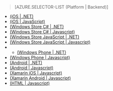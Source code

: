 > [AZURE.SELECTOR-LIST (Platform | Backend)]
- [(iOS | .NET)](/ja-jp/documentation/articles/mobile-services-dotnet-backend-ios-get-started-data/)
- [(iOS | JavaScript)](/ja-jp/documentation/articles/mobile-services-ios-get-started-data/)
- [(Windows Store C# | .NET)](/ja-jp/documentation/articles/mobile-services-dotnet-backend-windows-store-dotnet-get-started-data/)
- [(Windows Store C# | Javascript)](/ja-jp/documentation/articles/mobile-services-windows-store-dotnet-get-started-data/)
- [(Windows Store JavaScript | .NET)](/ja-jp/documentation/articles/mobile-services-dotnet-backend-windows-store-javascript-get-started-data/)
- [(Windows Store JavaScript | Javascript)](/ja-jp/documentation/articles/mobile-services-windows-store-javascript-get-started-data/)
- - [(Windows Phone | .NET)](/ja-jp/documentation/articles/mobile-services-dotnet-backend-windows-phone-get-started-data/)
- [(Windows Phone | Javascript)](/ja-jp/documentation/articles/mobile-services-windows-phone-get-started-data/)
- [(Android | .NET)](/ja-jp/documentation/articles/mobile-services-dotnet-backend-android-get-started-data/)
- [(Android | Javascript)](/ja-jp/documentation/articles/mobile-services-android-get-started-data/)
- [(Xamarin iOS | Javascript)](/ja-jp/documentation/articles/partner-xamarin-mobile-services-ios-get-started-data/)
- [(Xamarin Android | Javascript)](/ja-jp/documentation/articles/partner-xamarin-mobile-services-android-get-started-data/)
- [(HTML | Javascript)](/ja-jp/documentation/articles/mobile-services-html-get-started-data/)


<!--HONumber=42-->
